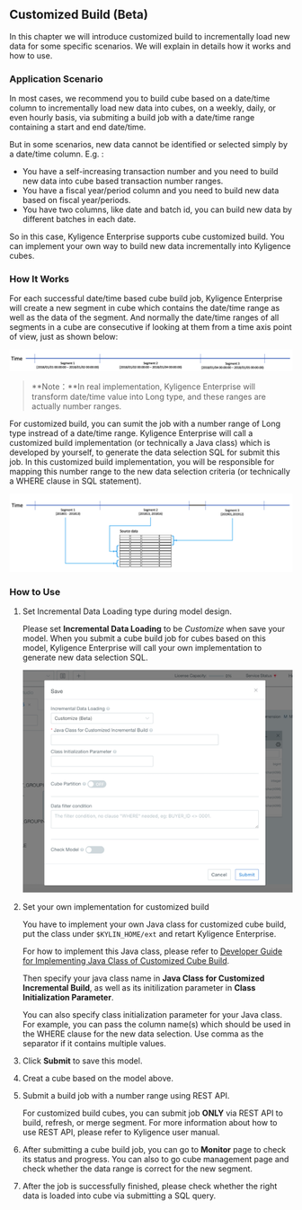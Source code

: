 ## Customized Build (Beta)

In this chapter we will introduce customized build to incrementally load new data for some specific scenarios. We will explain in details how it works and how to use.

### Application Scenario

In most cases, we recommend you to build cube based on a date/time column to incrementally load new data into cubes, on a weekly, daily, or even hourly basis, via submiting a build job with a date/time range containing a start and end date/time. 

But in some scenarios, new data cannot be identified or selected simply by a date/time column. E.g. :

- You have a self-increasing transaction number and you need to build new data into cube based transaction number ranges. 
- You have a fiscal year/period column and you need to build new data based on fiscal year/periods. 
- You have two columns, like date and batch id, you can build new data by different batches in each date.

So in this case, Kyligence Enterprise supports cube customized build. You can implement your own way to build new data incrementally into Kyligence cubes.



### How It Works

For each successful date/time based cube build job, Kyligence Enterprise will create a new segment in cube which contains the date/time range as well as the data of the segment. And normally the date/time ranges of all segments in a cube are consecutive if looking at them from a time axis point of view, just as shown below:

![time axis view of segments based on date/time incremental build](images/time_axis.png)

> **Note：**In real implementation, Kyligence Enterprise will transform date/time value into Long type, and these ranges are actually number ranges.

For customized build, you can sumit the job with a number range of Long type instread of a date/time range. Kyligence Enterprise will call a customized build implementation (or technically a Java class) which is developed by yourself, to generate the data selection SQL for submit this job. In this customized build implementation, you will be responsible for mapping this number range to the new data selection criteria (or technically a WHERE clause in SQL statement).

![number range mapping to new data selection criteria](images/time_axis_customize_build.png)



### How to Use

1. Set Incremental Data Loading type during model design.

   Please set **Incremental Data Loading** to be *Customize* when save your model. When you submit a cube build job for cubes based on this model, Kyligence Enterprise will call your own implementation to generate new data selection SQL.

   ![保存模型](images/customize_build_save_model.png)

2. Set your own implementation for customized build

   You have to implement your own Java class for customized cube build, put the class under `$KYLIN_HOME/ext` and retart Kyligence Enterprise. 

   For how to implement this Java class, please refer to [Developer Guide for Implementing Java Class of  Customized Cube Build](../../appendix/customized_build_dev_guide.en.md).

   Then specify your java class name in **Java Class for Customized Incremental Build**, as well as its initilization parameter in **Class Initialization Parameter**.

   You can also specify class initialization parameter for your Java class. For example, you can pass the column name(s) which should be used in the WHERE clause for the new data selection. Use comma as the separator if it contains multiple values.

3. Click **Submit** to save this model.

4. Creat a cube based on the model above.

5. Submit a build job with a number range using REST API.

   For customized build cubes, you can submit job **ONLY** via REST API to build, refresh, or merge segment. For more information about how to use REST API, please refer to Kyligence user manual.

6. After submitting a cube build job, you can go to **Monitor** page to check its status and progress. You can also to go cube management page and check whether the data range is correct for the new segment.

7. After the job is successfully finished, please check whether the right data is loaded into cube via submitting a SQL query.